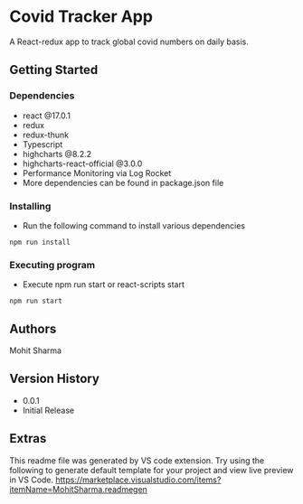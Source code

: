 # Covid Tracker App
A React-redux app to track global covid numbers on daily basis.
## Getting Started
### Dependencies
* react @17.0.1
* redux
* redux-thunk
* Typescript
* highcharts @8.2.2
* highcharts-react-official @3.0.0
* Performance Monitoring via Log Rocket
* More dependencies can be found in package.json file
### Installing
* Run the following command to install various dependencies
```
npm run install
```
### Executing program
* Execute npm run start or react-scripts start
```
npm run start
```
## Authors
Mohit Sharma

## Version History
* 0.0.1
* Initial Release

## Extras
This readme file was generated by VS code extension. Try using the following to generate default template for your project and view live preview in VS Code. https://marketplace.visualstudio.com/items?itemName=MohitSharma.readmegen 